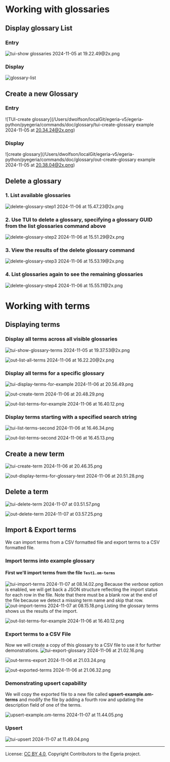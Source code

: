 <!-- SPDX-License-Identifier: CC-BY-4.0 -->
<!-- Copyright Contributors to the Egeria project. -->

# Working with glossaries

## Display glossary List
### Entry
![tui-show glossaries  2024-11-05 at 19.22.49@2x.png](tui-show%20glossaries%20%202024-11-05%20at%2019.22.49%402x.png)
### Display
![glossary-list](out-glossary-list%20example%202024-11-05%20at%2020.41.02%402x.png)
## Create a new Glossary
### Entry
![TUI-create glossary](/Users/dwolfson/localGit/egeria-v5/egeria-python/pyegeria/commands/doc/glossary/tui-create-glossary example 2024-11-05 at 20.34.24@2x.png)

### Display
![create glossary](/Users/dwolfson/localGit/egeria-v5/egeria-python/pyegeria/commands/doc/glossary/out-create-glossary example  2024-11-05 at 20.38.04@2x.png)
## Delete a glossary

### 1. List available glossaries
![delete-glossary-step1 2024-11-06 at 15.47.23@2x.png](delete-glossary-step1%202024-11-06%20at%2015.47.23%402x.png)

### 2. Use TUI to delete a glossary, specifying a glossary GUID from the list glossaries command above
![delete-glossary-step2 2024-11-06 at 15.51.29@2x.png](delete-glossary-step2%202024-11-06%20at%2015.51.29%402x.png)

### 3. View the results of the delete glossary command
![delete-glossary-step3 2024-11-06 at 15.53.19@2x.png](delete-glossary-step3%202024-11-06%20at%2015.53.19%402x.png)

### 4. List glossaries again to see the remaining glossaries
![delete-glossary-step4 2024-11-06 at 15.55.11@2x.png](delete-glossary-step4%202024-11-06%20at%2015.55.11%402x.png)

# Working with terms

## Displaying terms

### Display all terms across all visible glossaries

![tui-show-glossary-terms 2024-11-05 at 19.37.53@2x.png](tui-show-glossary-terms%202024-11-05%20at%2019.37.53%402x.png)

![out-list-all-terms  2024-11-06 at 16.22.20@2x.png](out-list-all-terms%20%202024-11-06%20at%2016.22.20%402x.png)
### Display all terms for a specific glossary

![tui-display-terms-for-example 2024-11-06 at 20.56.49.png](tui-display-terms-for-example%202024-11-06%20at%2020.56.49.png)

![out-create-term 2024-11-06 at 20.48.29.png](out-create-term%202024-11-06%20at%2020.48.29.png)

![out-list-terms-for-example 2024-11-06 at 16.40.12.png](out-list-terms-for-example%202024-11-06%20at%2016.40.12.png)

### Display terms starting with a specified search string
![tui-list-terms-second 2024-11-06 at 16.46.34.png](tui-list-terms-second%202024-11-06%20at%2016.46.34.png)

![out-list-terms-second 2024-11-06 at 16.45.13.png](out-list-terms-second%202024-11-06%20at%2016.45.13.png)

## Create a new term

![tui-create-term 2024-11-06 at 20.46.35.png](tui-create-term%202024-11-06%20at%2020.46.35.png)

![out-display-terms-for-glossary-test 2024-11-06 at 20.51.28.png](out-display-terms-for-glossary-test%202024-11-06%20at%2020.51.28.png)
## Delete a term
![tui-delete-term 2024-11-07 at 03.51.57.png](tui-delete-term%202024-11-07%20at%2003.51.57.png)

![out-delete-term 2024-11-07 at 03.57.25.png](out-delete-term%202024-11-07%20at%2003.57.25.png)

## Import & Export terms 
We can import terms from a CSV formatted file and export terms to a CSV formatted file. 

### Import terms into example glossary

#### First we'll import terms from the file `Test1.om-terms`
![tui-import-terms 2024-11-07 at 08.14.02.png](tui-import-terms%202024-11-07%20at%2008.14.02.png)
Because the *verbose* option is enabled, we will get back a JSON structure reflecting the import status for each row 
in the file. Note that there must be a blank row at the end of the file because we detect a missing term name and skip
that row.
![out-import-terms 2024-11-07 at 08.15.18.png](out-import-terms%202024-11-07%20at%2008.15.18.png)
Listing the glossary terms shows us the results of the import.

![out-list-terms-for-example 2024-11-06 at 16.40.12.png](out-list-terms-for-example%202024-11-06%20at%2016.40.12.png)


### Export terms to a CSV File
Now we will create a copy of this glossary to a CSV file to use it for further demonstrations.
![tui-export-glossary 2024-11-06 at 21.02.16.png](tui-export-glossary%202024-11-06%20at%2021.02.16.png)

![out-terms-export 2024-11-06 at 21.03.24.png](out-terms-export%202024-11-06%20at%2021.03.24.png)

![out-exported-terms 2024-11-06 at 21.06.32.png](out-exported-terms%202024-11-06%20at%2021.06.32.png)

### Demonstrating upsert capability

We will copy the exported file to a new file called **upsert-example.om-terms** and modify the file by
adding a fourth row and updating the description field of one of the terms.

![upsert-example.om-terms 2024-11-07 at 11.44.05.png](upsert-example.om-terms%202024-11-07%20at%2011.44.05.png)

### Upsert

![tui-upsert 2024-11-07 at 11.49.04.png](../tui-upsert%202024-11-07%20at%2011.49.04.png)


----
License: [CC BY 4.0](https://creativecommons.org/licenses/by/4.0/),
Copyright Contributors to the Egeria project.